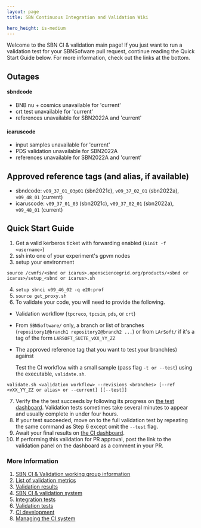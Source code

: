 ```yaml
---
layout: page
title: SBN Continuous Integration and Validation Wiki

hero_height: is-medium
---
```


Welcome to the SBN CI & validation main page! If you just want to run a validation test for your SBNSofware pull request, continue reading the Quick Start Guide below. For more information, check out the links at the bottom. 

## Outages
#### sbndcode
- BNB nu + cosmics unavailable for 'current'
- crt test unavailable for 'current'
- references unavailable for SBN2022A and 'current'

#### icaruscode
- input samples unavailable for 'current'
- PDS validation unavailable for SBN2022A
- references unavailable for SBN2022A and 'current'

## Approved reference tags (and alias, if available)
- sbndcode:    `v09_37_01_03p01` (sbn2021c), `v09_37_02_01` (sbn2022a), `v09_48_01` (current)
- icaruscode:  `v09_37_01_03` (sbn2021c), `v09_37_02_01` (sbn2022a), `v09_48_01` (current)

## Quick Start Guide
1. Get a valid kerberos ticket with forwarding enabled (`kinit -f <username>`)
2. ssh into one of your experiment's gpvm nodes
3. setup your environment 
```
source /cvmfs/<sbnd or icarus>.opensciencegrid.org/products/<sbnd or icarus>/setup_<sbnd or icarus>.sh
```
4. `setup sbnci v09_46_02 -q e20:prof`
5. `source get_proxy.sh`
6. To validate your code, you will need to provide the following.
- Validation workflow (`tpcreco`, `tpcsim`, `pds`, or `crt`)
- From `SBNSoftware/` only, a branch or list of branches (`repository1@branch1 repository2@branch2 ...`) or from `LArSoft/` if it's a tag of the form `LARSOFT_SUITE_vXX_YY_ZZ`
- The approved reference tag that you want to test your branch(es) against

    Test the CI workflow with a small sample (pass flag `-t or --test`) using the executable, `validate.sh`. 
 ```
 validate.sh <validation workflow> --revisions <branches> [--ref <vXX_YY_ZZ or alias> or --current] [[--test]]
 ```

7. Verify the the test succeeds by following its progress on [the test dashboard](https://dbweb9.fnal.gov:8443/TestCI/app/ns:sbnd/view_builds/index). Validation tests sometimes take several minutes to appear and usually complete in under four hours.
8. If your test succeeded, move on to the full validation test by repeating the same command as Step 6 except omit the `--test` flag.
9. Await your final results on [the CI dashboard](https://dbweb8.fnal.gov:8443/LarCI/app/ns:sbnd/view_builds/index).
10. If performing this validation for PR approval, post the link to the validation panel on the dashboard as a comment in your PR.

### More Information
1. [SBN CI & Validation working group information](/sbn/sbnci_wiki/SBN_CI_Validation_group)
2. [List of validation metrics](/sbn/sbnci_wiki/CI_validation_metrics)
3. [Validation results](https://docs.google.com/spreadsheets/d/15rEeZ8xrf1LXR84cB7tLVJPEKxr8JYftXa69TUqqUNU/edit?usp=sharing)
4. [SBN CI & validation system](/sbn/sbnci_wiki/Continuous_integration)
5. [Integration tests](/sbn/sbnci_wiki/Integration_test_guide)
6. [Validation tests](/sbn/sbnci_wiki/CI_Validation)
7. [CI development](/sbn/sbnci_wiki/Developing_Validation_Tests)
8. [Managing the CI system](/sbn/sbnci_wiki/Managing_the_CI_Validation_System)


